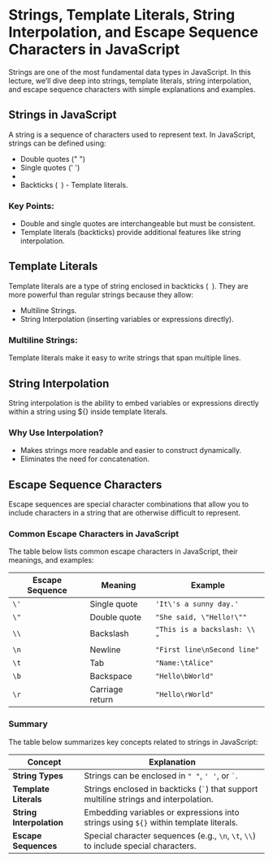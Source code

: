 # Strings, Template Literals, String Interpolation, and Escape Sequence Characters in JavaScript

Strings are one of the most fundamental data types in JavaScript. In this lecture, we’ll dive deep into strings, template literals, string interpolation, and escape sequence characters with simple explanations and examples.

## Strings in JavaScript

A string is a sequence of characters used to represent text. In JavaScript, strings can be defined using:

- Double quotes (" ")
- Single quotes (' ')
- 
- Backticks (` `) - Template literals.

### Key Points:

- Double and single quotes are interchangeable but must be consistent.
- Template literals (backticks) provide additional features like string interpolation.

## Template Literals

Template literals are a type of string enclosed in backticks (` `). They are more powerful than regular strings because they allow:

- Multiline Strings.
- String Interpolation (inserting variables or expressions directly).
  
### Multiline Strings:

Template literals make it easy to write strings that span multiple lines.

##  String Interpolation

String interpolation is the ability to embed variables or expressions directly within a string using ${} inside template literals.

### Why Use Interpolation?

- Makes strings more readable and easier to construct dynamically.
- Eliminates the need for concatenation.

## Escape Sequence Characters

Escape sequences are special character combinations that allow you to include characters in a string that are otherwise difficult to represent.

### Common Escape Characters in JavaScript

The table below lists common escape characters in JavaScript, their meanings, and examples:

| **Escape Sequence** | **Meaning**       | **Example**                      |
|----------------------|-------------------|-----------------------------------|
| `\'`                | Single quote      | `'It\'s a sunny day.'`           |
| `\"`                | Double quote      | `"She said, \"Hello!\""`         |
| `\\`                | Backslash         | `"This is a backslash: \\ "`     |
| `\n`                | Newline           | `"First line\nSecond line"`      |
| `\t`                | Tab               | `"Name:\tAlice"`                 |
| `\b`                | Backspace         | `"Hello\bWorld"`                 |
| `\r`                | Carriage return   | `"Hello\rWorld"`                 |


### Summary

The table below summarizes key concepts related to strings in JavaScript:

| **Concept**            | **Explanation**                                                                 |
|-------------------------|---------------------------------------------------------------------------------|
| **String Types**        | Strings can be enclosed in `" "`, `' '`, or `` ` ``.                          |
| **Template Literals**   | Strings enclosed in backticks (`` ` ``) that support multiline strings and interpolation. |
| **String Interpolation**| Embedding variables or expressions into strings using `${}` within template literals. |
| **Escape Sequences**    | Special character sequences (e.g., `\n`, `\t`, `\\`) to include special characters. |

